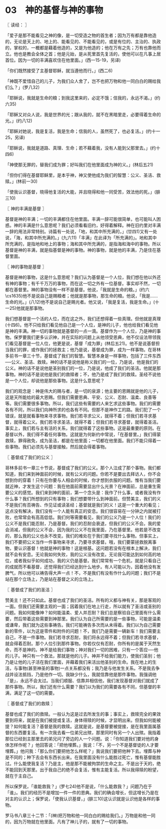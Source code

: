 # 03　神的基督与神的事物



〖 读经： 〗

「爱子是那不能看见之神的像，是一切受造之物的首生者；因为万有都是靠他造的，无论是天上的、地上的、能看见的、不能看见的，或是有位的、主治的、执政的，掌权的，一概都是藉着他造的，又是为他造的；他在万有之先；万有也靠他而立。他也是教会全体之首；他是元始，是从死里首先复活的，使他可以在凡事上居首位。因为一切的丰满喜欢住在他里面。」(西一15-19，另译)

「你们既然接受了主基督耶稣，就当遵他而行。」(西二6)

「神既不爱惜自己的儿子，为我们众人舍了，岂不也把万物和他一同白白的赐给我们么？」(罗八32)

「耶稣说，我就是生命的粮；到我这里来的，必定不饿；信我的，永远不渴。」(约六35)

「耶稣又对众人说，我是世界的光；跟从我的，就不在黑暗里走，必要得着生命的光。」(约八12)

「耶稣对她说，我是复活，我是生命；信我的人，虽然死了，也必复活。」(约十一25，另译)

「耶稣说，我就是道路、真理、生命；若不藉着我，没有人能到父那里去。」(约十四6)

「神使那无罪的，替我们成为罪；好叫我们在他里面成为神的义。」(林后五21)

「但你们得在基督耶稣里，是本乎神，神又使他成为我们的智慧：公义、圣洁、救赎。」(林前一30)

「使我认识基督，晓得他复活的大能，并且晓得和他一同受苦，效法他的死。」(腓三10)



〖 神的丰满是基督 〗

基督是神的丰满；一切的丰满都住在他里面。丰满一辞可能很简单，也可能叫人困惑。神的丰满是什么意思呢？我们必须看看旧约，好得着解释。神在旧约里对丰满一辞的用法非常特别。诗篇有一处说，「地，和其中所充满的，」(廿四1)又有一处说，「海，和其中所充满的。」(九六11)「丰满」在此译为「所充满的」。地和其中所充满的，是指地和地上的事物；海和其中所充满的，是指海和海中的事物。所以基督是神的丰满，就是指基督是神的事物。神的事物，就是他的丰满，乃是住在基督里面。



〖 神的事物是基督 〗

基督是神的事物，这是什么意思呢？我们认为基督是一个人位，我们想在他以外还有神的事物；有千千万万的事物，而在这一切之外有一位基督。事实却不然，一切都在基督里。神的事物没有一样不是基督。他说，「我就是生命的粮。」(约六\cs1635)他不是说自己是赐粮者；他就是那事物，那生命的粮。他说，「我是……生命的光。」(八12)他不是说自己是赐光者。他又说，「我是复活，我是生命。」(十一25)他就是那事物。

我们想基督是一个活的人位，而在这之外，我们还想得着一些真理。但他就是真理(十四6)。他不只给我们看见他自己是一个人位，是神的儿子，他也给我们看见他是神的丰满。神一切的事物就是基督的一点一滴。基督作为一个人位，乃是神的事物。保罗要我们更多认识神，并在实际的问题上从他领受恩典，他不仅设法带领我们看见基督是一位人位，他更是说，基督「成为罪」(林后五21)。他不是说基督担当我们的罪，或作我们的拯救主；他乃是说，基督成为罪，成为一样事物。在哥林多前书一章三十节，基督成了我们的智慧。智慧本身是一样事物，包括了三件东西──公义、圣洁、救赎。神的话不是说他是称义我们的一位，乃是说，他是我们的公义。神的话不是说他是圣别我们的一位，乃是说，他成了我们的圣洁。他就是那事物。神的话不是说他是我们的救赎者；不，他乃是成了我们的救赎。圣经不说他是一个人位，却说他是那些事物。这是什么意思呢？

我们的观念是：神是伟大的赐与者，是一切的泉源；他主要的恩赐就是他的儿子，这是天所能给的最大恩赐。但我们需要恩典、平安、公义、忍耐、温柔、良善等等。我们需要很多事物。所以，我们这些有需要的人来乞求这些事物。我们的需要各有不同，所以我们向神所求的也各有不同。但那不是神作工的路。我们犯了一个错误，就是就看事物来寻求事物。我们若寻求公义，就得不着；但我们若寻求基督，就得着公义。我们若寻求圣洁，就得不着；但我们若寻求基督，就得着圣洁。事实上，我们若与主有活的关系，我们就得着了这些事物。这是最重要的原则。在基督以外，我们得不着任何事物。这就是为何新约中常说，「在基督里。」我们得蒙救赎，罪得赦免，成为圣洁，都是在他里面；一切都在他里面。我们不能只得着一些事物。我们必须先与基督接触，然后就会得着事物。



〖 基督成了我们的公义 〗

哥林多前书一章三十节说，基督成了我们的公义。那个人泣成了那个事物。我们都知道，我们来到神面前的时候，就有公义的问题。你若不是要出去拜访人，你不会想到你的穿着！只有在你要与人相会的时候，你才想到衣服的问题。惟有当我们要就近神，才发生这个问题：我在他面前需要显出什么光景？在神面前，总是重生需要公义的感觉。我们来到神的面前，第一个念头是：我作了什么事，或者我没有作什么事？我们所想到的只有事物；我们想要带什么到神面前。但赞美主，我们的义不是我们有否祷告、作见证或读圣经；基督就是我们的义！这是一个重大的看见；这点没有解决，我们没有一个人能有真正的安息。我们很容易在一分钟之内就被打败，也常常会有高高低低。我们何等需要看见，我们的公义乃是一个人位！我们的公义不是我们能忍耐，乃是基督。我们的忍耐会衰退，但我们的公义不会。我的爱会消减，但我的公义不会，因为我的公义不在我里面，乃在基督里。他若是不改变的，那么我的公义也永不改变。我们的难处在于我们要寻找什么事物。但事实上，我们不要把公义当作一件事物来寻求，乃要寻求基督。哦，我们要蒙拯救脱离事物，要认识基督！他就是神的事物！这是根基。这问题若没有在根本上解决，我们就不会有安息。无论我如何失败，我的公义没有改变。无论我可能达到如何高的地位，或者我似乎如何成功，我的义仍是基督。我们常常有一个危机，就是只看自己的成就而不看基督，还觉得我们已经达到什么地步。有人可能以为，因着他没有发脾气，所以他可以祷告得大声一点！不，不是我们有没有作什么的问题；我们不是站在那个立场上，乃是站在基督之义的立场上。



〖 基督成了我们的圣洁 〗

赞美主！还不只如此。基督也成了我们的圣洁。所有的义都与神有关，那是客观的一面。但我们还需要主观的一面；因着我们在地上行走，所以就有了圣洁或圣别的问题。我如何能像神？如何能温柔、爱人并忍耐？我们总是察验自己里面有什么需要，然后带着这些需要到神那里。我们认为自己所需要的是一些事物，可能是温柔或谦卑，我们就为这些事祷告。我们可能祷告多次而从未得着。我们以为自己需要新的零件，以为这是零件和附件的问题！不，我们乃是需要一辆新车！我们需要主自己，不是一件事物。我们若寻求忍耐，我们将永远得不着；但我们若寻求基督，就会得着忍耐。那个人位引到那件事物。你若仅仅有忍耐，你所有的是属于天然生命，而不是神的。神不是给我们事物；神对我们一切的困难，只有一个答应──他的儿子。神只有一个救法，那就是他的儿子。神并不给我们能力，使我们圣别；他乃是让他的儿子活在我们里面，并藉着我们来活出他圣别的生命。我在地上的生活，与事物(甚至神圣的事物)一点关系都没有；我乃是与他发生关系。不是我去争战并设法抵挡，乃是他作一切。我缺少什么，我就信靠他是那件事物。我强调他「是」，永远不会太过。当我们顺服、信靠并相信他，我们发现基督对我们就成了那件事物。所以，我们还有什么需要？我们以为我们的需要各有不同，但基督的丰满，满足了这一切的需要。



〖 基督成了我们的救赎 〗

基督也成了我们的救赎。一般认为这是过去所发生的事；事实上，救赎完全的果效要到将来，就是在我们被提或复活，身体得赎的时候，才显明出来。但我如何能被提？如何能复活？基督是我的救赎。这就是说，是基督要被提接，是在我里面属基督的东西要复活。有一次我去看一位弟兄出殡，那里同时有另一个人出殡。我指着那位已经到主那里去的弟兄问了旁边的人一个问题。说：「你知道我们要对他的身体怎样作呢？」他回答说：「把他埋葬。」我说：「不，另一个不是基督徒的人才要埋葬。」他问我：「那么你们要把他怎么样呢？」我说我们要把他种下去。埋葬与种是不同的；种下去会有东西长出来。在我里面没有什么能胜过死亡，惟有基督能胜过。什么能使我复活？乃是主，他是那不能被拘禁的生命之主。不是出于天的，绝不能回到天那里。出于我自己的绝不会复活，惟有主能复活。所以我得赎的盼望，就在于主自己。

所以保罗说，「谁能救我？」(罗七24)他不是说，「什么能救我？」问题乃在于「谁」。我们的经历不是增加一件一件的恩典。我们的确会增长，但这增长乃是在对主的认识上；保罗说，「使我认识基督，」(腓三10)这认识就是认识他是各样的事物。

罗马书八章三十二节：「(神)把万物和他一同白白的赐给我们。」万物是和他一同的，因为万物就在他里面。凡有了神儿子的，就有了一切的事物。

